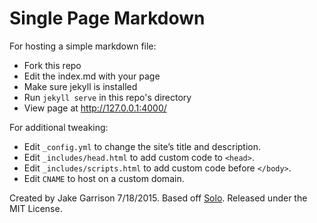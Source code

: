 
# Single Page Markdown

For hosting a simple markdown file:

* Fork this repo
* Edit the index.md with your page
* Make sure jekyll is installed
* Run `jekyll serve` in this repo's directory
* View page at <http://127.0.0.1:4000/>

For additional tweaking:

* Edit `_config.yml` to change the site’s title and description.
* Edit `_includes/head.html` to add custom code to `<head>`.
* Edit `_includes/scripts.html` to add custom code before `</body>`.
* Edit `CNAME` to host on a custom domain.

Created by Jake Garrison 7/18/2015. Based off [Solo](https://github.com/chibicode/solo). Released under the MIT License.
